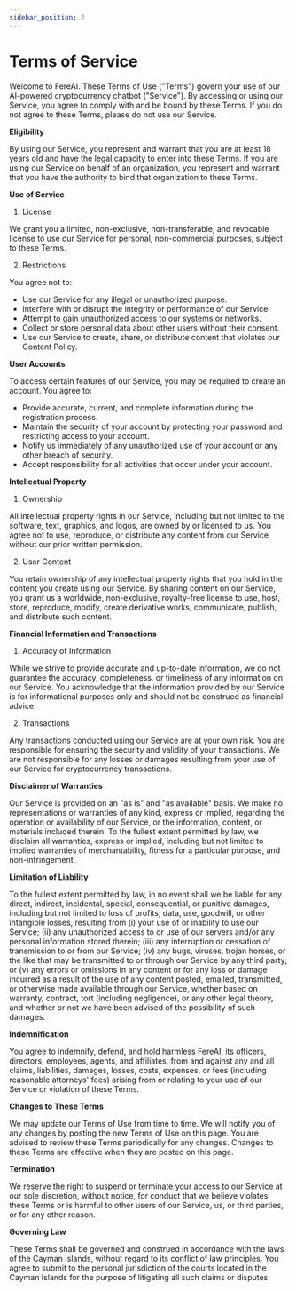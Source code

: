 ```yaml
---
sidebar_position: 2
---
```


# Terms of Service

Welcome to FereAI. These Terms of Use ("Terms") govern your use of our AI-powered cryptocurrency chatbot ("Service"). By accessing or using our Service, you agree to comply with and be bound by these Terms. If you do not agree to these Terms, please do not use our Service.

**Eligibility**

By using our Service, you represent and warrant that you are at least 18 years old and have the legal capacity to enter into these Terms. If you are using our Service on behalf of an organization, you represent and warrant that you have the authority to bind that organization to these Terms.

**Use of Service**

1. License

We grant you a limited, non-exclusive, non-transferable, and revocable license to use our Service for personal, non-commercial purposes, subject to these Terms.

2. Restrictions

You agree not to:

- Use our Service for any illegal or unauthorized purpose.
- Interfere with or disrupt the integrity or performance of our Service.
- Attempt to gain unauthorized access to our systems or networks.
- Collect or store personal data about other users without their consent.
- Use our Service to create, share, or distribute content that violates our Content Policy.

**User Accounts**

To access certain features of our Service, you may be required to create an account. You agree to:

- Provide accurate, current, and complete information during the registration process.
- Maintain the security of your account by protecting your password and restricting access to your account.
- Notify us immediately of any unauthorized use of your account or any other breach of security.
- Accept responsibility for all activities that occur under your account.

**Intellectual Property**

1. Ownership

All intellectual property rights in our Service, including but not limited to the software, text, graphics, and logos, are owned by or licensed to us. You agree not to use, reproduce, or distribute any content from our Service without our prior written permission.

2. User Content

You retain ownership of any intellectual property rights that you hold in the content you create using our Service. By sharing content on our Service, you grant us a worldwide, non-exclusive, royalty-free license to use, host, store, reproduce, modify, create derivative works, communicate, publish, and distribute such content.

**Financial Information and Transactions**

1. Accuracy of Information

While we strive to provide accurate and up-to-date information, we do not guarantee the accuracy, completeness, or timeliness of any information on our Service. You acknowledge that the information provided by our Service is for informational purposes only and should not be construed as financial advice.

2. Transactions

Any transactions conducted using our Service are at your own risk. You are responsible for ensuring the security and validity of your transactions. We are not responsible for any losses or damages resulting from your use of our Service for cryptocurrency transactions.

**Disclaimer of Warranties**

Our Service is provided on an "as is" and "as available" basis. We make no representations or warranties of any kind, express or implied, regarding the operation or availability of our Service, or the information, content, or materials included therein. To the fullest extent permitted by law, we disclaim all warranties, express or implied, including but not limited to implied warranties of merchantability, fitness for a particular purpose, and non-infringement.

**Limitation of Liability**

To the fullest extent permitted by law, in no event shall we be liable for any direct, indirect, incidental, special, consequential, or punitive damages, including but not limited to loss of profits, data, use, goodwill, or other intangible losses, resulting from (i) your use of or inability to use our Service; (ii) any unauthorized access to or use of our servers and/or any personal information stored therein; (iii) any interruption or cessation of transmission to or from our Service; (iv) any bugs, viruses, trojan horses, or the like that may be transmitted to or through our Service by any third party; or (v) any errors or omissions in any content or for any loss or damage incurred as a result of the use of any content posted, emailed, transmitted, or otherwise made available through our Service, whether based on warranty, contract, tort (including negligence), or any other legal theory, and whether or not we have been advised of the possibility of such damages.

**Indemnification**

You agree to indemnify, defend, and hold harmless FereAI, its officers, directors, employees, agents, and affiliates, from and against any and all claims, liabilities, damages, losses, costs, expenses, or fees (including reasonable attorneys' fees) arising from or relating to your use of our Service or violation of these Terms.

**Changes to These Terms**

We may update our Terms of Use from time to time. We will notify you of any changes by posting the new Terms of Use on this page. You are advised to review these Terms periodically for any changes. Changes to these Terms are effective when they are posted on this page.

**Termination**

We reserve the right to suspend or terminate your access to our Service at our sole discretion, without notice, for conduct that we believe violates these Terms or is harmful to other users of our Service, us, or third parties, or for any other reason.

**Governing Law**

These Terms shall be governed and construed in accordance with the laws of the Cayman Islands, without regard to its conflict of law principles. You agree to submit to the personal jurisdiction of the courts located in the Cayman Islands for the purpose of litigating all such claims or disputes.
